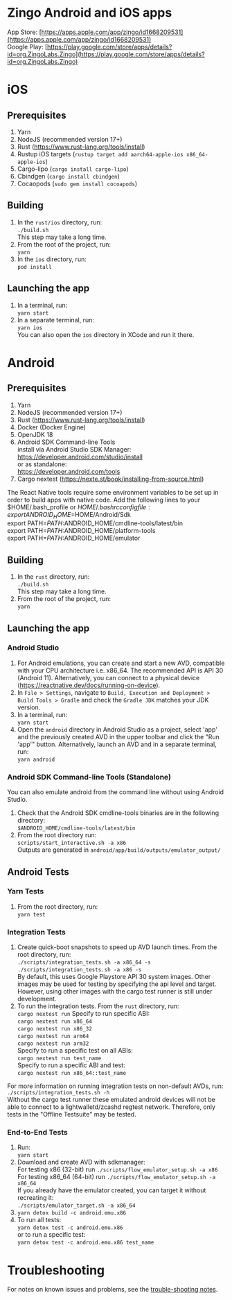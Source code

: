 # Zingo Android and iOS apps
App Store: [https://apps.apple.com/app/zingo/id1668209531](https://apps.apple.com/app/zingo/id1668209531)  
Google Play: [https://play.google.com/store/apps/details?id=org.ZingoLabs.Zingo](https://play.google.com/store/apps/details?id=org.ZingoLabs.Zingo)

# iOS

## Prerequisites
1. Yarn
2. NodeJS (recommended version 17+)
3. Rust (https://www.rust-lang.org/tools/install)
4. Rustup iOS targets (`rustup target add aarch64-apple-ios x86_64-apple-ios`)
5. Cargo-lipo (`cargo install cargo-lipo`)
6. Cbindgen (`cargo install cbindgen`)
7. Cocaopods (`sudo gem install cocoapods`)

## Building
1. In the `rust/ios` directory, run:  
      `./build.sh`  
   This step may take a long time.
2. From the root of the project, run:  
      `yarn`
3. In the `ios` directory, run:  
      `pod install`

## Launching the app
1. In a terminal, run:  
      `yarn start`
2. In a separate terminal, run:  
      `yarn ios`  
   You can also open the `ios` directory in XCode and run it there.

# Android

## Prerequisites
1. Yarn
2. NodeJS (recommended version 17+)
3. Rust (https://www.rust-lang.org/tools/install)
4. Docker (Docker Engine)
5. OpenJDK 18
6. Android SDK Command-line Tools  
      install via Android Studio SDK Manager:  
         https://developer.android.com/studio/install  
      or as standalone:  
         https://developer.android.com/tools  
7. Cargo nextest (https://nexte.st/book/installing-from-source.html)

The React Native tools require some environment variables to be set up in order to build apps with
native code. Add the following lines to your $HOME/.bash_profile or $HOME/.bashrc config file:  
   export ANDROID_HOME=$HOME/Android/Sdk  
   export PATH=$PATH:$ANDROID_HOME/cmdline-tools/latest/bin  
   export PATH=$PATH:$ANDROID_HOME/platform-tools  
   export PATH=$PATH:$ANDROID_HOME/emulator  

## Building
1. In the `rust` directory, run:  
      `./build.sh`  
   This step may take a long time.
2. From the root of the project, run:  
      `yarn`

## Launching the app

### Android Studio
1. For Android emulations, you can create and start a new AVD, compatible with your CPU architecture 
   i.e. x86_64. The recommended API is API 30 (Android 11). Alternatively, you can connect to a
   physical device (https://reactnative.dev/docs/running-on-device).
2. In `File > Settings`, navigate to `Build, Execution and Deployment > Build Tools > Gradle` and
   check the `Gradle JDK` matches your JDK version.
2. In a terminal, run:  
      `yarn start`
3. Open the `android` directory in Android Studio as a project, select 'app' and the previously
   created AVD in the upper toolbar and click the "Run 'app'" button.
   Alternatively, launch an AVD and in a separate terminal, run:  
      `yarn android` 
   
### Android SDK Command-line Tools (Standalone)
You can also emulate android from the command line without using Android Studio.
1. Check that the Android SDK cmdline-tools binaries are in the following directory:  
     `$ANDROID_HOME/cmdline-tools/latest/bin`
2. From the root directory run:  
     `scripts/start_interactive.sh -a x86`  
   Outputs are generated in `android/app/build/outputs/emulator_output/`

## Android Tests

### Yarn Tests
1. From the root directory, run:  
      `yarn test`

### Integration Tests
1. Create quick-boot snapshots to speed up AVD launch times. From the root directory, run:  
      `./scripts/integration_tests.sh -a x86_64 -s`  
      `./scripts/integration_tests.sh -a x86 -s`  
   By default, this uses Google Playstore API 30 system images. Other images may be used for testing
   by specifying the api level and target. However, using other images with the cargo test runner
   is still under development. 
2. To run the integration tests. From the `rust` directory, run:  
      `cargo nextest run`
   Specify to run specific ABI:  
      `cargo nextest run x86_64`  
      `cargo nextest run x86_32`  
      `cargo nextest run arm64`  
      `cargo nextest run arm32`  
   Specify to run a specific test on all ABIs:  
      `cargo nextest run test_name`  
   Specify to run a specific ABI and test:  
      `cargo nextest run x86_64::test_name`  

For more information on running integration tests on non-default AVDs, run:  
   `./scripts/integration_tests.sh -h`  
Without the cargo test runner these emulated android devices will not be able to connect to a
lightwalletd/zcashd regtest network. Therefore, only tests in the "Offline Testsuite" may be tested.

### End-to-End Tests
1. Run:  
     `yarn start`
2. Download and create AVD with sdkmanager:  
   For testing x86 (32-bit) run `./scripts/flow_emulator_setup.sh -a x86`  
   For testing x86_64 (64-bit) run `./scripts/flow_emulator_setup.sh -a x86_64`  
   If you already have the emulator created, you can target it without recreating it:  
      `./scripts/emulator_target.sh -a x86_64`
3. `yarn detox build -c android.emu.x86`
4. To run all tests:  
     `yarn detox test -c android.emu.x86`  
   or to run a specific test:  
     `yarn detox test -c android.emu.x86 test_name`

# Troubleshooting
For notes on known issues and problems, see the [trouble-shooting notes](./TROUBLESHOOTING.md).
